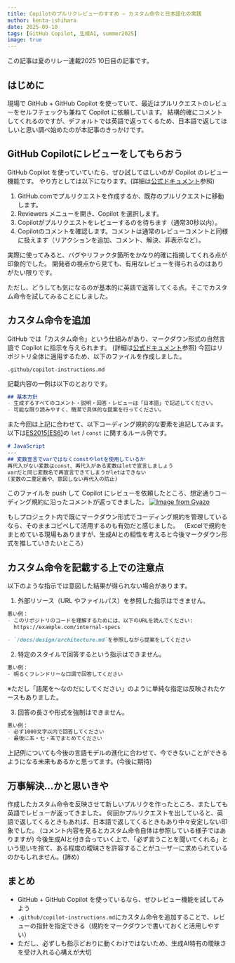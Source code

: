 ```yaml
---
title: Copilotのプルリクレビューのすすめ — カスタム命令と日本語化の実践
author: kenta-ishihara
date: 2025-09-10
tags: [GitHub Copilot, 生成AI, summer2025]
image: true
---
```


この記事は夏のリレー連載2025 10日目の記事です。

## はじめに
現場で GitHub + GitHub Copilot を使っていて、最近はプルリクエストのレビューをセルフチェックも兼ねて Copilot に依頼しています。
結構的確にコメントしてくれるのですが、デフォルトでは英語で返ってくるため、日本語で返してほしいと思い調べ始めたのが本記事のきっかけです。

## GitHub Copilotにレビューをしてもらおう
GitHub Copilot を使っていていたら、ぜひ試してほしいのが Copilot のレビュー機能です。
やり方としては以下になります。(詳細は[公式ドキュメント](https://docs.github.com/ja/pull-requests/collaborating-with-pull-requests/proposing-changes-to-your-work-with-pull-requests/requesting-a-pull-request-review)参照)

1. GitHub.comでプルリクエストを作成するか、既存のプルリクエストに移動します。
2. Reviewers メニューを開き、Copilot を選択します。
3. Copilotがプルリクエストをレビューするのを待ちます（通常30秒以内）。
4. Copilotのコメントを確認します。コメントは通常のレビューコメントと同様に扱えます（リアクションを追加、コメント、解決、非表示など）。

実際に使ってみると、バグやリファクタ箇所をかなり的確に指摘してくれる点が印象的でした。
開発者の視点から見ても、有用なレビューを得られるのはありがたい限りです。

ただし、どうしても気になるのが基本的に英語で返答してくる点。そこでカスタム命令を試してみることにしました。

## カスタム命令を追加
GitHub では「カスタム命令」という仕組みがあり、マークダウン形式の自然言語で Copilot に指示を与えられます。
(詳細は[公式ドキュメント](https://docs.github.com/ja/copilot/how-tos/configure-custom-instructions/add-repository-instructions)参照)
今回はリポジトリ全体に適用するため、以下のファイルを作成しました。
```
.github/copilot-instructions.md
```

記載内容の一例は以下のとおりです。
```markdown
## 基本方針
- 生成するすべてのコメント・説明・回答・レビューは「日本語」で記述してください。
- 可能な限り読みやすく、簡潔で具体的な提案を行ってください。
```

また今回は上記に合わせて、以下コーディング規約的な要素を追記してみます。
以下は[ES2015(ES6)](https://262.ecma-international.org/)の `let` / `const` に関するルール例です。
```markdown
# JavaScript
---
## 変数宣言でvarではなくconstやletを使用しているか
再代入がない変数はconst、再代入がある変数はletで宣言しましょう
varだと同じ変数名で再宣言できてしまうがletはできない
(変数の二重定義や、意図しない再代入の防止)
```

このファイルを push して Copilot にレビューを依頼したところ、想定通りコーディング規約に沿ったコメントが返ってきました。
[![Image from Gyazo](https://i.gyazo.com/79fcea4bd54538730017a599bdbf1f54.png)](https://gyazo.com/79fcea4bd54538730017a599bdbf1f54)

もしプロジェクト内で既にマークダウン形式でコーディング規約を管理しているなら、そのままコピペして活用するのも有効だと感じました。
（Excelで規約をまとめている現場もありますが、生成AIとの相性を考えると今後マークダウン形式を推していきたいところ）

## カスタム命令を記載する上での注意点
以下のような指示では意図した結果が得られない場合があります。
1. 外部リソース（URL やファイルパス）を参照した指示はできません。
```markdown
悪い例：
- このリポジトリのコードを理解するためには、以下のURLを読んでください:
  https://example.com/internal-specs

- `/docs/design/architecture.md`を参照しながら提案をしてください
```

2. 特定のスタイルで回答するという指示はできません。
```markdown
悪い例：
- 明るくフレンドリーな口調で回答してください
```
※ただし「語尾を〜なのだにしてください」のように単純な指定は反映されたケースもありました。

3. 回答の長さや形式を強制はできません。
```markdown
悪い例：
- 必ず1000文字以内で回答してください
- 最後に五・七・五でまとめてください
```

上記例についても今後の言語モデルの進化に合わせて、今できないことができるようになる未来もあるかと思ってます。(今後に期待)

## 万事解決…かと思いきや
作成したカスタム命令を反映させて新しいプルリクを作ったところ、またしても英語でレビューが返ってきました。
何回かプルリクエストを出していると、英語で返してくるときもあれば、日本語で返してくるときもあり中々安定しない印象でした。
(コメント内容を見るとカスタム命令自体は参照している様子ではありますが)
今後生成AIと付き合っていく上で、「必ず言うことを聞いてくれる」という思いを捨て、ある程度の曖昧さを許容することがユーザーに求められているのかもしれません。(諦め)

## まとめ
- GitHub + GitHub Copilot を使っているなら、ぜひレビュー機能を試してみよう
- `.github/copilot-instructions.md`にカスタム命令を追加することで、レビューの指針を指定できる（規約をマークダウンで書いておくと活用しやすい）
- ただし、必ずしも指示どおりに動くわけではないため、生成AI特有の曖昧さを受け入れる心構えが大切
